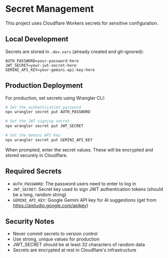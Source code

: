 # Secret Management

This project uses Cloudflare Workers secrets for sensitive configuration.

## Local Development

Secrets are stored in `.dev.vars` (already created and git-ignored):
```
AUTH_PASSWORD=your-password-here
JWT_SECRET=your-jwt-secret-here
GEMINI_API_KEY=your-gemini-api-key-here
```

## Production Deployment

For production, set secrets using Wrangler CLI:

```bash
# Set the authentication password
npx wrangler secret put AUTH_PASSWORD

# Set the JWT signing secret
npx wrangler secret put JWT_SECRET

# Set the Gemini API key
npx wrangler secret put GEMINI_API_KEY
```

When prompted, enter the secret values. These will be encrypted and stored securely in Cloudflare.

## Required Secrets

- `AUTH_PASSWORD`: The password users need to enter to log in
- `JWT_SECRET`: Secret key used to sign JWT authentication tokens (should be a long, random string)
- `GEMINI_API_KEY`: Google Gemini API key for AI suggestions (get from https://aistudio.google.com/apikey)

## Security Notes

- Never commit secrets to version control
- Use strong, unique values for production
- JWT_SECRET should be at least 32 characters of random data
- Secrets are encrypted at rest in Cloudflare's infrastructure